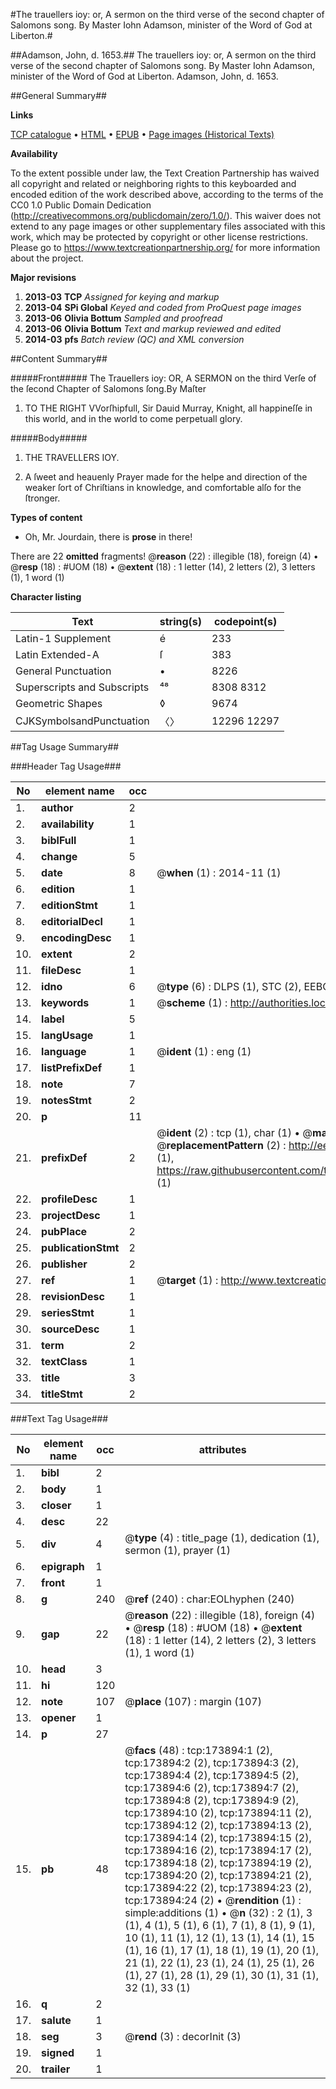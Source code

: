#The trauellers ioy: or, A sermon on the third verse of the second chapter of Salomons song. By Master Iohn Adamson, minister of the Word of God at Liberton.#

##Adamson, John, d. 1653.##
The trauellers ioy: or, A sermon on the third verse of the second chapter of Salomons song. By Master Iohn Adamson, minister of the Word of God at Liberton.
Adamson, John, d. 1653.

##General Summary##

**Links**

[TCP catalogue](http://www.ota.ox.ac.uk/tcp/)  • 
[HTML](http://tei.it.ox.ac.uk/tcp/Texts-HTML/free/B00/B00218.html)  • 
[EPUB](http://tei.it.ox.ac.uk/tcp/Texts-EPUB/free/B00/B00218.epub) • 
[Page images (Historical Texts)](https://historicaltexts.jisc.ac.uk/eebo-52633073e)

**Availability**

To the extent possible under law, the Text Creation Partnership has waived all copyright and related or neighboring rights to this keyboarded and encoded edition of the work described above, according to the terms of the CC0 1.0 Public Domain Dedication (http://creativecommons.org/publicdomain/zero/1.0/). This waiver does not extend to any page images or other supplementary files associated with this work, which may be protected by copyright or other license restrictions. Please go to https://www.textcreationpartnership.org/ for more information about the project.

**Major revisions**

1. __2013-03__ __TCP__ *Assigned for keying and markup*
1. __2013-04__ __SPi Global__ *Keyed and coded from ProQuest page images*
1. __2013-06__ __Olivia Bottum__ *Sampled and proofread*
1. __2013-06__ __Olivia Bottum__ *Text and markup reviewed and edited*
1. __2014-03__ __pfs__ *Batch review (QC) and XML conversion*

##Content Summary##

#####Front#####
The Trauellers ioy: OR, A SERMON on the third Verſe of the ſecond Chapter of Salomons ſong.By Maſter
1. TO THE RIGHT VVorſhipfull, Sir Dauid Murray, Knight, all happineſſe in this world, and in the world to come perpetuall glory.

#####Body#####

1. THE TRAVELLERS IOY.

1. A ſweet and heauenly Prayer made for the helpe and direction of the weaker ſort of Chriſtians in knowledge, and comfortable alſo for the ſtronger.

**Types of content**

  * Oh, Mr. Jourdain, there is **prose** in there!

There are 22 **omitted** fragments! 
 @__reason__ (22) : illegible (18), foreign (4)  •  @__resp__ (18) : #UOM (18)  •  @__extent__ (18) : 1 letter (14), 2 letters (2), 3 letters (1), 1 word (1)

**Character listing**


|Text|string(s)|codepoint(s)|
|---|---|---|
|Latin-1 Supplement|é|233|
|Latin Extended-A|ſ|383|
|General Punctuation|•|8226|
|Superscripts             and Subscripts|⁴⁸|8308 8312|
|Geometric Shapes|◊|9674|
|CJKSymbolsandPunctuation|〈〉|12296 12297|

##Tag Usage Summary##

###Header Tag Usage###

|No|element name|occ|attributes|
|---|---|---|---|
|1.|__author__|2||
|2.|__availability__|1||
|3.|__biblFull__|1||
|4.|__change__|5||
|5.|__date__|8| @__when__ (1) : 2014-11 (1)|
|6.|__edition__|1||
|7.|__editionStmt__|1||
|8.|__editorialDecl__|1||
|9.|__encodingDesc__|1||
|10.|__extent__|2||
|11.|__fileDesc__|1||
|12.|__idno__|6| @__type__ (6) : DLPS (1), STC (2), EEBO-CITATION (1), OCLC (1), VID (1)|
|13.|__keywords__|1| @__scheme__ (1) : http://authorities.loc.gov/ (1)|
|14.|__label__|5||
|15.|__langUsage__|1||
|16.|__language__|1| @__ident__ (1) : eng (1)|
|17.|__listPrefixDef__|1||
|18.|__note__|7||
|19.|__notesStmt__|2||
|20.|__p__|11||
|21.|__prefixDef__|2| @__ident__ (2) : tcp (1), char (1)  •  @__matchPattern__ (2) : ([0-9\-]+):([0-9IVX]+) (1), (.+) (1)  •  @__replacementPattern__ (2) : http://eebo.chadwyck.com/downloadtiff?vid=$1&page=$2 (1), https://raw.githubusercontent.com/textcreationpartnership/Texts/master/tcpchars.xml#$1 (1)|
|22.|__profileDesc__|1||
|23.|__projectDesc__|1||
|24.|__pubPlace__|2||
|25.|__publicationStmt__|2||
|26.|__publisher__|2||
|27.|__ref__|1| @__target__ (1) : http://www.textcreationpartnership.org/docs/. (1)|
|28.|__revisionDesc__|1||
|29.|__seriesStmt__|1||
|30.|__sourceDesc__|1||
|31.|__term__|2||
|32.|__textClass__|1||
|33.|__title__|3||
|34.|__titleStmt__|2||


###Text Tag Usage###

|No|element name|occ|attributes|
|---|---|---|---|
|1.|__bibl__|2||
|2.|__body__|1||
|3.|__closer__|1||
|4.|__desc__|22||
|5.|__div__|4| @__type__ (4) : title_page (1), dedication (1), sermon (1), prayer (1)|
|6.|__epigraph__|1||
|7.|__front__|1||
|8.|__g__|240| @__ref__ (240) : char:EOLhyphen (240)|
|9.|__gap__|22| @__reason__ (22) : illegible (18), foreign (4)  •  @__resp__ (18) : #UOM (18)  •  @__extent__ (18) : 1 letter (14), 2 letters (2), 3 letters (1), 1 word (1)|
|10.|__head__|3||
|11.|__hi__|120||
|12.|__note__|107| @__place__ (107) : margin (107)|
|13.|__opener__|1||
|14.|__p__|27||
|15.|__pb__|48| @__facs__ (48) : tcp:173894:1 (2), tcp:173894:2 (2), tcp:173894:3 (2), tcp:173894:4 (2), tcp:173894:5 (2), tcp:173894:6 (2), tcp:173894:7 (2), tcp:173894:8 (2), tcp:173894:9 (2), tcp:173894:10 (2), tcp:173894:11 (2), tcp:173894:12 (2), tcp:173894:13 (2), tcp:173894:14 (2), tcp:173894:15 (2), tcp:173894:16 (2), tcp:173894:17 (2), tcp:173894:18 (2), tcp:173894:19 (2), tcp:173894:20 (2), tcp:173894:21 (2), tcp:173894:22 (2), tcp:173894:23 (2), tcp:173894:24 (2)  •  @__rendition__ (1) : simple:additions (1)  •  @__n__ (32) : 2 (1), 3 (1), 4 (1), 5 (1), 6 (1), 7 (1), 8 (1), 9 (1), 10 (1), 11 (1), 12 (1), 13 (1), 14 (1), 15 (1), 16 (1), 17 (1), 18 (1), 19 (1), 20 (1), 21 (1), 22 (1), 23 (1), 24 (1), 25 (1), 26 (1), 27 (1), 28 (1), 29 (1), 30 (1), 31 (1), 32 (1), 33 (1)|
|16.|__q__|2||
|17.|__salute__|1||
|18.|__seg__|3| @__rend__ (3) : decorInit (3)|
|19.|__signed__|1||
|20.|__trailer__|1||
